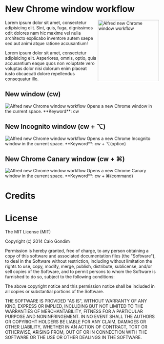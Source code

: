 # New Chrome window workflow

<img src="https://raw2.github.com/caiogondim/alfred-chrome-window-workflow/master/img/chrome-logo.png" alt="Alfred new Chrome window workflow" align="right" width="200px" />

Lorem ipsum dolor sit amet, consectetur adipisicing elit. Sint, quis, fuga,
dignissimos odit dolores nam hic maxime vel nulla architecto explicabo inventore
autem saepe sed aut animi atque ratione accusantium!

Lorem ipsum dolor sit amet, consectetur adipisicing elit. Asperiores, omnis,
optio, quia accusantium eaque quos non voluptate vero voluptas dolor nisi
dolorum enim placeat iusto obcaecati dolore repellendus consequatur illo.

## New window (cw)

<img src="https://raw2.github.com/caiogondim/alfred-chrome-window-workflow/master/img/open-chrome-window.png" alt="Alfred new Chrome window workflow" />
Opens a new Chrome window in the current space.
**Keyword**: cw


## New Incognito window (cw + ⌥)

<img src="https://raw2.github.com/caiogondim/alfred-chrome-window-workflow/master/img/open-incognito-window.png" alt="Alfred new Chrome window workflow" />
Opens a new Chrome Incognito window in the current space.
**Keyword**: cw + ⌥(option)

## New Chrome Canary window (cw + ⌘)

<img src="https://raw2.github.com/caiogondim/alfred-chrome-window-workflow/master/img/open-canary-window.png" alt="Alfred new Chrome window workflow" />
Opens a new Chrome Canary window in the current space.
**Keyword**: cw + ⌘(command)

# Credits


# License

The MIT License (MIT)

Copyright (c) 2014 Caio Gondim

Permission is hereby granted, free of charge, to any person obtaining a copy
of this software and associated documentation files (the "Software"), to deal
in the Software without restriction, including without limitation the rights
to use, copy, modify, merge, publish, distribute, sublicense, and/or sell
copies of the Software, and to permit persons to whom the Software is
furnished to do so, subject to the following conditions:

The above copyright notice and this permission notice shall be included in all
copies or substantial portions of the Software.

THE SOFTWARE IS PROVIDED "AS IS", WITHOUT WARRANTY OF ANY KIND, EXPRESS OR
IMPLIED, INCLUDING BUT NOT LIMITED TO THE WARRANTIES OF MERCHANTABILITY,
FITNESS FOR A PARTICULAR PURPOSE AND NONINFRINGEMENT. IN NO EVENT SHALL THE
AUTHORS OR COPYRIGHT HOLDERS BE LIABLE FOR ANY CLAIM, DAMAGES OR OTHER
LIABILITY, WHETHER IN AN ACTION OF CONTRACT, TORT OR OTHERWISE, ARISING FROM,
OUT OF OR IN CONNECTION WITH THE SOFTWARE OR THE USE OR OTHER DEALINGS IN THE
SOFTWARE.

